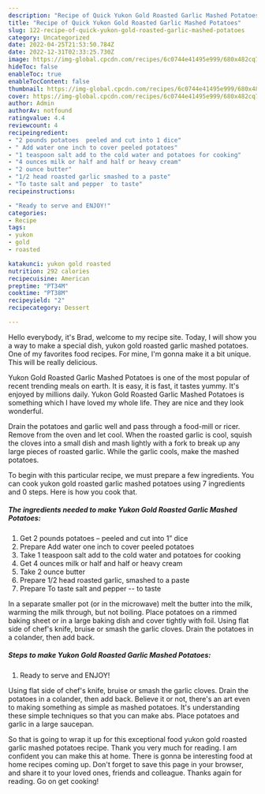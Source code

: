 ```yaml
---
description: "Recipe of Quick Yukon Gold Roasted Garlic Mashed Potatoes"
title: "Recipe of Quick Yukon Gold Roasted Garlic Mashed Potatoes"
slug: 122-recipe-of-quick-yukon-gold-roasted-garlic-mashed-potatoes
category: Uncategorized
date: 2022-04-25T21:53:50.784Z
date: 2022-12-31T02:33:25.730Z
image: https://img-global.cpcdn.com/recipes/6c0744e41495e999/680x482cq70/yukon-gold-roasted-garlic-mashed-potatoes-recipe-main-photo.jpg
hideToc: false
enableToc: true
enableTocContent: false
thumbnail: https://img-global.cpcdn.com/recipes/6c0744e41495e999/680x482cq70/yukon-gold-roasted-garlic-mashed-potatoes-recipe-main-photo.jpg
cover: https://img-global.cpcdn.com/recipes/6c0744e41495e999/680x482cq70/yukon-gold-roasted-garlic-mashed-potatoes-recipe-main-photo.jpg
author: Admin
authorAv: notfound
ratingvalue: 4.4
reviewcount: 4
recipeingredient:
- "2 pounds potatoes  peeled and cut into 1 dice"
- " Add water one inch to cover peeled potatoes"
- "1 teaspoon salt add to the cold water and potatoes for cooking"
- "4 ounces milk or half and half or heavy cream"
- "2 ounce butter"
- "1/2 head roasted garlic smashed to a paste"
- "To taste salt and pepper  to taste"
recipeinstructions:

- "Ready to serve and ENJOY!"
categories:
- Recipe
tags:
- yukon
- gold
- roasted

katakunci: yukon gold roasted 
nutrition: 292 calories
recipecuisine: American
preptime: "PT34M"
cooktime: "PT38M"
recipeyield: "2"
recipecategory: Dessert

---
```



Hello everybody, it's Brad, welcome to my recipe site. Today, I will show you a way to make a special dish, yukon gold roasted garlic mashed potatoes. One of my favorites food recipes. For mine, I'm gonna make it a bit unique. This will be really delicious.

Yukon Gold Roasted Garlic Mashed Potatoes is one of the most popular of recent trending meals on earth. It is easy, it is fast, it tastes yummy. It's enjoyed by millions daily. Yukon Gold Roasted Garlic Mashed Potatoes is something which I have loved my whole life. They are nice and they look wonderful.

Drain the potatoes and garlic well and pass through a food-mill or ricer. Remove from the oven and let cool. When the roasted garlic is cool, squish the cloves into a small dish and mash lightly with a fork to break up any large pieces of roasted garlic. While the garlic cools, make the mashed potatoes.


To begin with this particular recipe, we must prepare a few ingredients. You can cook yukon gold roasted garlic mashed potatoes using 7 ingredients and 0 steps. Here is how you cook that.

<!--inarticleads1-->

##### The ingredients needed to make Yukon Gold Roasted Garlic Mashed Potatoes:

1. Get 2 pounds potatoes – peeled and cut into 1” dice
1. Prepare  Add water one inch to cover peeled potatoes
1. Take 1 teaspoon salt add to the cold water and potatoes for cooking
1. Get 4 ounces milk or half and half or heavy cream
1. Take 2 ounce butter
1. Prepare 1/2 head roasted garlic, smashed to a paste
1. Prepare To taste salt and pepper -- to taste


In a separate smaller pot (or in the microwave) melt the butter into the milk, warming the milk through, but not boiling. Place potatoes on a rimmed baking sheet or in a large baking dish and cover tightly with foil. Using flat side of chef&#39;s knife, bruise or smash the garlic cloves. Drain the potatoes in a colander, then add back. 

<!--inarticleads2-->

##### Steps to make Yukon Gold Roasted Garlic Mashed Potatoes:


1. Ready to serve and ENJOY!

Using flat side of chef&#39;s knife, bruise or smash the garlic cloves. Drain the potatoes in a colander, then add back. Believe it or not, there&#39;s an art even to making something as simple as mashed potatoes. It&#39;s understanding these simple techniques so that you can make abs. Place potatoes and garlic in a large saucepan. 

So that is going to wrap it up for this exceptional food yukon gold roasted garlic mashed potatoes recipe. Thank you very much for reading. I am confident you can make this at home. There is gonna be interesting food at home recipes coming up. Don't forget to save this page in your browser, and share it to your loved ones, friends and colleague. Thanks again for reading. Go on get cooking!
